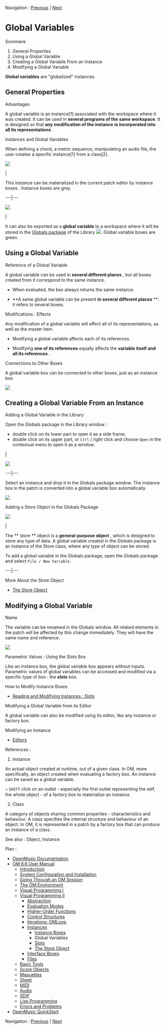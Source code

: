 
Navigation : [Previous](InstanceBoxes "page précédente\(Instance
Boxes\)") | [Next](SlotsBox "Next\(Slots\)")

# Global Variables

Sommaire

  1. General Properties
  2. Using a Global Variable
  3. Creating a Global Variable From an Instance
  4. Modifying a Global Variable

**Global variables** are "globalized" instances.

## General Properties

Advantages

A global variable is an instance[1] associated with the workspace where it was
created. It can be used in **several programs of the same workspace**. It is
designed so that **any modification of the instance** **is incorporated into**
**all its representations** .

Instances and Global Variables

When defining a chord, a metric sequence, manipulating an audio file, the user
creates a specific instance[1] from a class[2].

![](../res/instance_icon.png)

|

This instance can be materialized in the current patch editor by instance
boxes . Instance boxes are grey.  
  
---|---  
  
![](../res/global_icon.png)

|

It can also be exported as a  **global variable** to a workspace where it will
be stored in the  [ Globals package](Packages) of the Library
![](../res/green_icon.png). Global variable boxes are green.  
  
## Using a Global Variable

Reference of a Global Variable

A global variable can be used in **several different places** , but all boxes
created from it correspond to the same instance.

  * When evaluated, the box always returns the same instance.

  * **A same global variable can be present **in several different places** **: it refers to several boxes. 

Modifications : Effects

Any modification of a global variable will affect all of its representations,
as well as the master item.

  * Modifying a global variable affects each of its references.

  * Modifying **one of its references** equally affects the **variable itself and all its references** . 

Connections to Other Boxes

A global variable box can be connected to other boxes, just as an instance
box.

![](../res/createewchord.png)

## Creating a Global Variable From an Instance

Adding a Global Variable in the Library

Open the Globals package in the Library window :

  * double click on its lower part to open it as a side frame,
  * double click on its upper part, or `Ctrl` / right click and choose `Open` in the contextual menu to open it as a window. 

|

![](../res/contextglob.png)  
  
---|---  
  
Select an instance and drop it in the Globals package window. The instance box
in the patch is converted into a global variable box automatically.

![](../res/dropinstvar.png)

Adding a Store Object in the Globals Package

[![](../res/new-global_1.png)](../res/new-global.png "Cliquez pour agrandir")

|

The  ** store ** object is a **general-purpose object** , which is designed to
store any type of data. A global variable created in the Globals package is an
instance of the Store class, where any type of object can be stored.

To add a global variable in the Globals package, open the  Globals package and
select `File / New Variable`.  
  
---|---  
  
More About the Store Object

  * [The Store Object](Store)

## Modifying a Global Variable

Name

The variable can be renamed in the Globals window. All related elements in the
patch will be affected by this change immediately. They will have the same
name and reference.

![](../res/dropvariable.png)

Parametric Values : Using the Slots Box

Like an instance box, the global variable box appears without inputs.
Parametric values of global variables can be accessed and modified via a
specific type of box : the  **slots** box.

How to Modify Instance Boxes

  * [Reading and Modifying Instances : Slots](SlotsBox)

Modifying a Global Variable from its Editor

A global variable can also be modified using its editor, like any instance or
factory box.

Modifying an Instance

  * [Editors](3-Editors)

References :

  1. Instance

An actual object created at runtime, out of a given class. In OM, more
specifically, an object created when evaluating a factory box. An instance can
be saved as a global variable.

⤷ `SHIFT` click on an outlet - especially the first outlet representing the
self, the whole object - of a factory box to materialize an instance.

  2. Class

A category of objects sharing common properties - characteristics and
behaviour. A class specifies the internal structure and behaviour of an
object. In OM, it is represented in a patch by a factory box that can produce
an instance of a class.

See also : Object, Instance

Plan :

  * [OpenMusic Documentation](OM-Documentation)
  * [OM 6.6 User Manual](OM-User-Manual)
    * [Introduction](00-Sommaire)
    * [System Configuration and Installation](Installation)
    * [Going Through an OM Session](Goingthrough)
    * [The OM Environment](Environment)
    * [Visual Programming I](BasicVisualProgramming)
    * [Visual Programming II](AdvancedVisualProgramming)
      * [Abstraction](Abstraction)
      * [Evaluation Modes](EvalModes)
      * [Higher-Order Functions](HighOrder)
      * [Control Structures](Control)
      * [Iterations: OMLoop](OMLoop)
      * [Instances](Instances)
        * [Instance Boxes](InstanceBoxes)
        * Global Variables
        * [Slots](SlotsBox)
        * [The Store Object](Store)
      * [Interface Boxes](InterfaceBoxes)
      * [Files](Files)
    * [Basic Tools](BasicObjects)
    * [Score Objects](ScoreObjects)
    * [Maquettes](Maquettes)
    * [Sheet](Sheet)
    * [MIDI](MIDI)
    * [Audio](Audio)
    * [SDIF](SDIF)
    * [Lisp Programming](Lisp)
    * [Errors and Problems](errors)
  * [OpenMusic QuickStart](QuickStart-Chapters)

Navigation : [Previous](InstanceBoxes "page précédente\(Instance
Boxes\)") | [Next](SlotsBox "Next\(Slots\)")

